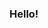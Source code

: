 ### Hello!

<!--
**dahliasc/dahliasc** is a ✨ _special_ ✨ repository because its `README.md` (this file) appears on your GitHub profile.

Here are some ideas to get you started:

- 🔭 I’m currently working on...Architectural Sketching 
- 🌱 I’m currently learning...Redwood use in 18th century California Design
- 💬 Ask me about...Cmaping
- 📫 How to reach me: ... dscolema@ucsc.edu
- 😄 Pronouns: she/her
- ⚡ Fun fact: : I served as a Sergeant in the Finnish Marines

-->
